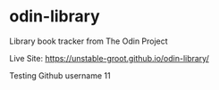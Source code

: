# odin-library
Library book tracker from The Odin Project

Live Site: https://unstable-groot.github.io/odin-library/

Testing Github username 11


